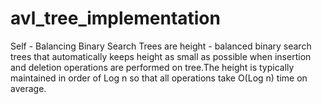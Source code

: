 # avl_tree_implementation
Self - Balancing Binary Search Trees are height - balanced binary search trees that automatically keeps height as small as possible when insertion and deletion operations are performed on tree.The height is typically maintained in order of Log n so that all operations take O(Log n) time on average.
